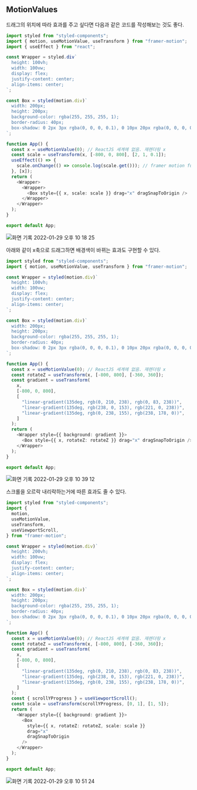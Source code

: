 ## MotionValues
드래그의 위치에 따라 효과를 주고 싶다면 다음과 같은 코드를 작성해보는 것도 좋다.

```typescript
import styled from "styled-components";
import { motion, useMotionValue, useTransform } from "framer-motion";
import { useEffect } from "react";

const Wrapper = styled.div`
  height: 100vh;
  width: 100vw;
  display: flex;
  justify-content: center;
  align-items: center;
`;

const Box = styled(motion.div)`
  width: 200px;
  height: 200px;
  background-color: rgba(255, 255, 255, 1);
  border-radius: 40px;
  box-shadow: 0 2px 3px rgba(0, 0, 0, 0.1), 0 10px 20px rgba(0, 0, 0, 0.06);
`;

function App() {
  const x = useMotionValue(0); // ReactJS 세계에 없음. 재렌더링 x
  const scale = useTransform(x, [-800, 0, 800], [2, 1, 0.1]);
  useEffect(() => {
    scale.onChange(() => console.log(scale.get())); // framer motion function 임 onChange, get, set...
  }, [x]);
  return (
    <Wrapper>
      <Wrapper>
        <Box style={{ x, scale: scale }} drag="x" dragSnapToOrigin />
      </Wrapper>
    </Wrapper>
  );
}

export default App;
```

![화면 기록 2022-01-29 오후 10 18 25](https://user-images.githubusercontent.com/62709718/151662588-1d24e638-7313-4f13-b1dd-33e3663d24c6.gif)

아래와 같이 x축으로 드래그하면 배경색이 바뀌는 효과도 구현할 수 있다.
```typescript
import styled from "styled-components";
import { motion, useMotionValue, useTransform } from "framer-motion";

const Wrapper = styled(motion.div)`
  height: 100vh;
  width: 100vw;
  display: flex;
  justify-content: center;
  align-items: center;
`;

const Box = styled(motion.div)`
  width: 200px;
  height: 200px;
  background-color: rgba(255, 255, 255, 1);
  border-radius: 40px;
  box-shadow: 0 2px 3px rgba(0, 0, 0, 0.1), 0 10px 20px rgba(0, 0, 0, 0.06);
`;

function App() {
  const x = useMotionValue(0); // ReactJS 세계에 없음. 재렌더링 x
  const rotateZ = useTransform(x, [-800, 800], [-360, 360]);
  const gradient = useTransform(
    x,
    [-800, 0, 800],
    [
      "linear-gradient(135deg, rgb(0, 210, 238), rgb(0, 83, 238))",
      "linear-gradient(135deg, rgb(238, 0, 153), rgb(221, 0, 238))",
      "linear-gradient(135deg, rgb(0, 238, 155), rgb(238, 178, 0))",
    ]
  );
  return (
    <Wrapper style={{ background: gradient }}>
      <Box style={{ x, rotateZ: rotateZ }} drag="x" dragSnapToOrigin />
    </Wrapper>
  );
}

export default App;
```

![화면 기록 2022-01-29 오후 10 39 12](https://user-images.githubusercontent.com/62709718/151663353-ebe2af9e-faba-40f8-930c-89e2122ad743.gif)

스크롤을 오르락 내리락하는거에 따른 효과도 줄 수 있다.
```typescript
import styled from "styled-components";
import {
  motion,
  useMotionValue,
  useTransform,
  useViewportScroll,
} from "framer-motion";

const Wrapper = styled(motion.div)`
  height: 200vh;
  width: 100vw;
  display: flex;
  justify-content: center;
  align-items: center;
`;

const Box = styled(motion.div)`
  width: 200px;
  height: 200px;
  background-color: rgba(255, 255, 255, 1);
  border-radius: 40px;
  box-shadow: 0 2px 3px rgba(0, 0, 0, 0.1), 0 10px 20px rgba(0, 0, 0, 0.06);
`;

function App() {
  const x = useMotionValue(0); // ReactJS 세계에 없음. 재렌더링 x
  const rotateZ = useTransform(x, [-800, 800], [-360, 360]);
  const gradient = useTransform(
    x,
    [-800, 0, 800],
    [
      "linear-gradient(135deg, rgb(0, 210, 238), rgb(0, 83, 238))",
      "linear-gradient(135deg, rgb(238, 0, 153), rgb(221, 0, 238))",
      "linear-gradient(135deg, rgb(0, 238, 155), rgb(238, 178, 0))",
    ]
  );
  const { scrollYProgress } = useViewportScroll();
  const scale = useTransform(scrollYProgress, [0, 1], [1, 5]);
  return (
    <Wrapper style={{ background: gradient }}>
      <Box
        style={{ x, rotateZ: rotateZ, scale: scale }}
        drag="x"
        dragSnapToOrigin
      />
    </Wrapper>
  );
}

export default App;
```
![화면 기록 2022-01-29 오후 10 51 24](https://user-images.githubusercontent.com/62709718/151663637-22c45d9e-99fa-4ada-92d1-595c90727149.gif)
